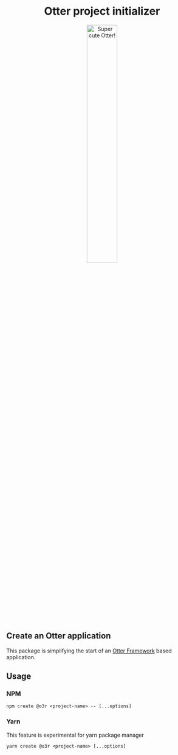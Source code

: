 <h1 align="center">Otter project initializer</h1>
<p align="center">
  <img src="https://raw.githubusercontent.com/AmadeusITGroup/otter/main/assets/logo/otter.png" alt="Super cute Otter!" width="40%"/>
</p>

## Create an Otter application

This package is simplifying the start of an [Otter Framework](https://github.com/AmadeusITGroup/otter) based application.

## Usage

### NPM

```shell
npm create @o3r <project-name> -- [...options]
```

### Yarn

This feature is experimental for yarn package manager

```shell
yarn create @o3r <project-name> [...options]
```
